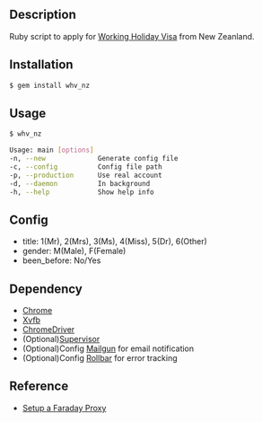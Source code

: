 
## Description
Ruby script to apply for [Working Holiday Visa](https://www.immigration.govt.nz/new-zealand-visas/options/work/thinking-about-coming-to-new-zealand-to-work/working-holiday-visa) from New Zeanland.

## Installation

```sh
$ gem install whv_nz
```

## Usage

```sh
$ whv_nz

Usage: main [options]
-n, --new             Generate config file
-c, --config          Config file path
-p, --production      Use real account
-d, --daemon          In background
-h, --help            Show help info
```

## Config
* title: 1(Mr), 2(Mrs), 3(Ms), 4(Miss), 5(Dr), 6(Other)
* gender: M(Male), F(Female)
* been_before: No/Yes

## Dependency
* [Chrome](https://www.google.com/chrome/)
* [Xvfb](http://elementalselenium.com/tips/38-headless)
* [ChromeDriver](https://sites.google.com/a/chromium.org/chromedriver/downloads)
* (Optional)[Supervisor](http://supervisord.org/)
* (Optional)Config [Mailgun](https://www.mailgun.com/) for email notification
* (Optional)Config [Rollbar](https://rollbar.com/) for error tracking

## Reference
* [Setup a Faraday Proxy](https://evancarmi.com/writing/faraday-proxy/)
